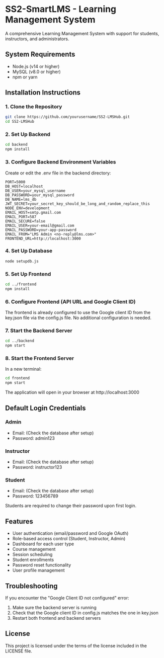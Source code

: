 # SS2-SmartLMS - Learning Management System

A comprehensive Learning Management System with support for students, instructors, and administrators.

## System Requirements

- Node.js (v14 or higher)
- MySQL (v8.0 or higher)
- npm or yarn

## Installation Instructions

### 1. Clone the Repository

```bash
git clone https://github.com/yourusername/SS2-LMSHub.git
cd SS2-LMSHub
```

### 2. Set Up Backend

```bash
cd backend
npm install
```

### 3. Configure Backend Environment Variables

Create or edit the .env file in the backend directory:

```
PORT=5000
DB_HOST=localhost
DB_USER=your_mysql_username
DB_PASSWORD=your_mysql_password
DB_NAME=lms_db
JWT_SECRET=your_secret_key_should_be_long_and_random_replace_this
NODE_ENV=development
EMAIL_HOST=smtp.gmail.com
EMAIL_PORT=587
EMAIL_SECURE=false
EMAIL_USER=your-email@gmail.com
EMAIL_PASSWORD=your-app-password
EMAIL_FROM="LMS Admin <no-reply@lms.com>"
FRONTEND_URL=http://localhost:3000
```

### 4. Set Up Database

```bash
node setupdb.js
```

### 5. Set Up Frontend

```bash
cd ../frontend
npm install
```

### 6. Configure Frontend (API URL and Google Client ID)

The frontend is already configured to use the Google client ID from the key.json file via the config.js file. No additional configuration is needed.

### 7. Start the Backend Server

```bash
cd ../backend
npm start
```

### 8. Start the Frontend Server

In a new terminal:

```bash
cd frontend
npm start
```

The application will open in your browser at http://localhost:3000

## Default Login Credentials

### Admin
- Email: (Check the database after setup)
- Password: admin123

### Instructor
- Email: (Check the database after setup)
- Password: instructor123

### Student
- Email: (Check the database after setup)
- Password: 123456789

Students are required to change their password upon first login.

## Features

- User authentication (email/password and Google OAuth)
- Role-based access control (Student, Instructor, Admin)
- Dashboard for each user type
- Course management
- Session scheduling
- Student enrollments
- Password reset functionality
- User profile management

## Troubleshooting

If you encounter the "Google Client ID not configured" error:
1. Make sure the backend server is running
2. Check that the Google client ID in config.js matches the one in key.json
3. Restart both frontend and backend servers

## License

This project is licensed under the terms of the license included in the LICENSE file.
